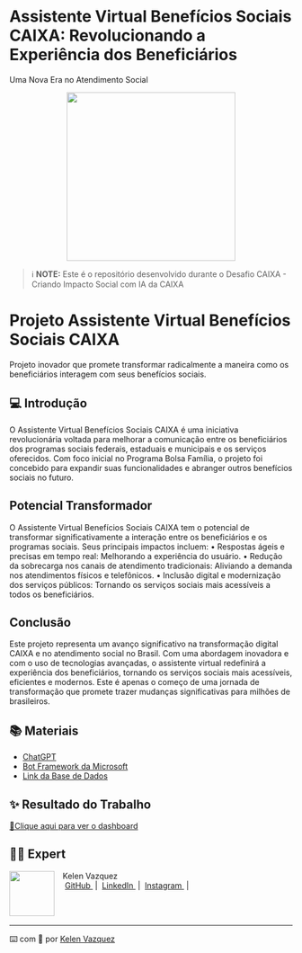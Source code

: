 # Assistente Virtual Benefícios Sociais CAIXA: Revolucionando a Experiência dos Beneficiários
Uma Nova Era no Atendimento Social

<p align="center">
<img 
    src="./assets/cover.png"
    width="300"
/>
</p>

<p align="center">
</p>



 > ℹ️ **NOTE:** Este é o repositório desenvolvido durante o Desafio CAIXA - Criando Impacto Social com IA da CAIXA

# Projeto Assistente Virtual Benefícios Sociais CAIXA
Projeto inovador que promete transformar radicalmente a maneira como os beneficiários interagem com seus benefícios sociais.

## 💻 Introdução
O Assistente Virtual Benefícios Sociais CAIXA é uma iniciativa revolucionária voltada para melhorar a comunicação entre os beneficiários dos programas sociais federais, estaduais e municipais e os serviços oferecidos. Com foco inicial no Programa Bolsa Família, o projeto foi concebido para expandir suas funcionalidades e abranger outros benefícios sociais no futuro.

##    Potencial Transformador
O Assistente Virtual Benefícios Sociais CAIXA tem o potencial de transformar significativamente a interação entre os beneficiários e os programas sociais. Seus principais impactos incluem:
•	Respostas ágeis e precisas em tempo real: Melhorando a experiência do usuário.
•	Redução da sobrecarga nos canais de atendimento tradicionais: Aliviando a demanda nos atendimentos físicos e telefônicos.
•	Inclusão digital e modernização dos serviços públicos: Tornando os serviços sociais mais acessíveis a todos os beneficiários.

##    Conclusão
Este projeto representa um avanço significativo na transformação digital CAIXA e no atendimento social no Brasil. Com uma abordagem inovadora e com o uso de tecnologias avançadas, o assistente virtual redefinirá a experiência dos beneficiários, tornando os serviços sociais mais acessíveis, eficientes e modernos. Este é apenas o começo de uma jornada de transformação que promete trazer mudanças significativas para milhões de brasileiros.

## 📚 Materiais
- [ChatGPT](https://chat.openai.com/) 
- [Bot Framework da Microsoft](https://dev.botframework.com/)
- [Link da Base de Dados ](https://hermes.dio.me/files/assets/f631a203-25c9-46c0-8ce9-ce6933cc87b3.xlsx)

## ✨ Resultado do Trabalho
<a href="https://raw.githubusercontent.com/KelenFTV/Planilhas-inteligentes/main/Planilha_financeira.xlsx" title="View XLSX now"> 📕Clique aqui para ver  o dashboard</a>

## 👨‍💻 Expert

<p>
    <img 
      align=left 
      margin=10 
      width=80 
      src="https://avatars.githubusercontent.com/u/191724182?v=4"
    />
    <p>&nbsp&nbsp&nbspKelen Vazquez<br>
    &nbsp&nbsp&nbsp
    <a 
        href="https://github.com/KelenFTV">
        GitHub
    </a>
    &nbsp;|&nbsp;
    <a 
        href="www.linkedin.com/in/kelen-vazquez-6">
        LinkedIn
    </a>
    &nbsp;|&nbsp;
    <a 
        href="https://www.instagram.com/kelen.ferreira9/">
        Instagram
    </a>
    &nbsp;|&nbsp;</p>
</p>
<br/><br/>
<p>

---

⌨️ com 💜 por [Kelen Vazquez](https://github.com/KelenFTV)


